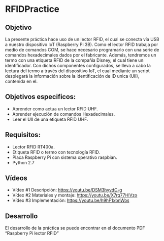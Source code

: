 # RFIDPractice
## Objetivo
La presente práctica hace uso de un lector RFID, el cual se conecta vía USB a nuestro dispositivo IoT (Raspberry Pi 3B). Como el lector RFID trabaja por medio de comandos COM, se hace necesario programarlo con una serie de comandos hexadecimales dados por el fabricante. Además, tendremos un termo con una etiqueta RFID de la compañía Disney, el cual tiene un identificador. Con dichos componentes configurados, se lleva a cabo la lectura del termo a través del dispositivo IoT, el cual mediante un script desplegará la información sobre la identificación de ID unica (UII), contenida en el.
## Objetivos especificos:
- Aprender como actua un lector RFID UHF.
- Aprender ejecución de comandos Hexadecimales.
- Leer el UII de una etiqueta RFID UHF.
## Requisitos:
- Lector RFID RT400a.
- Etiqueta RFID o termo con tecnología RFID.
- Placa Raspberry Pi con sistema operativo raspbian.
- Python 2.7
## Vídeos
- Vídeo #1 Descripción: https://youtu.be/DSM3hyvdC-g
- Vídeo #2 Materiales y montaje: https://youtu.be/X7rq77HlVzo
- Vídeo #3 Implementación: https://youtu.be/h9hF1xbnWos

## Desarrollo
El desarrollo de la práctica se puede encontrar en el documento PDF “Raspberry Pi lector RFID”
